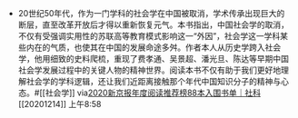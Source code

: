 - 20世纪50年代，作为一门学科的社会学在中国被取消，学术传承出现巨大的断层，直至改革开放后才得以重新恢复元气。本书指出，中国社会学的取消，不仅有受强调实用性的苏联高等教育模式影响这一“外因”，社会学这一学科某些内在的气质，也使其在中国的发展命途多舛。作者本人从历史学跨入社会学，他用细致的史料爬梳，重现了费孝通、吴景超、潘光旦、陈达等早期中国社会学发展过程中的关键人物的精神世界。阅读本书不仅有助于我们更好地理解社会学的学科逻辑，还让我们近距离接触那个年代中国知识分子的精神与心态。#[[社会学]]
  via[2020新京报年度阅读推荐榜88本入围书单｜社科](https://mp.weixin.qq.com/s?__biz=MjM5NTUxOTc4Mw==&mid=2650509167&idx=2&sn=bdde643cfbcbc8c61bba02a627f73979&chksm=bef86327898fea311f204ebcafa545d0f15b1050ba926add7f68e06f7ede9ebf2febbe9ed8f2)
  [[20201214]] 上午8:58
